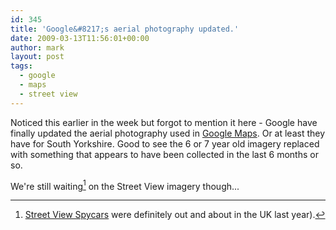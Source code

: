 ```yaml
---
id: 345
title: 'Google&#8217;s aerial photography updated.'
date: 2009-03-13T11:56:01+00:00
author: mark
layout: post
tags:
  - google
  - maps
  - street view
---
```

Noticed this earlier in the week but forgot to mention it here - Google have finally updated the aerial photography used in [Google Maps](http://maps.google.co.uk/). Or at least they have for South Yorkshire. Good to see the 6 or 7 year old imagery replaced with something that appears to have been collected in the last 6 months or so.

We're still waiting[^fn-spycars] on the Street View imagery though...

[^fn-spycars]:[Street View Spycars](http://www.theregister.co.uk/2008/07/15/google_spycar_map/) were definitely out and about in the UK last year).
